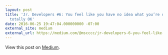 ```yaml
---
layout: post
title: 'Jr. Developers #6: You feel like you have no idea what you’re doing and that’s
  totally OK'
date: 2016-06-25 19:47:04.000000000 -07:00
external_site: medium
external_url: https://medium.com/@mscccc/jr-developers-6-you-feel-like-you-have-no-idea-what-youre-doing-and-that-s-totally-ok-3a68142cf68e#.vu4vm5u11
---
```

<!-- link[https://medium.com/@mscccc/jr-developers-6-you-feel-like-you-have-no-idea-what-youre-doing-and-that-s-totally-ok-3a68142cf68e#.vu4vm5u11] -->

View this post on [Medium](https://medium.com/@mscccc/jr-developers-6-you-feel-like-you-have-no-idea-what-youre-doing-and-that-s-totally-ok-3a68142cf68e#.vu4vm5u11).
